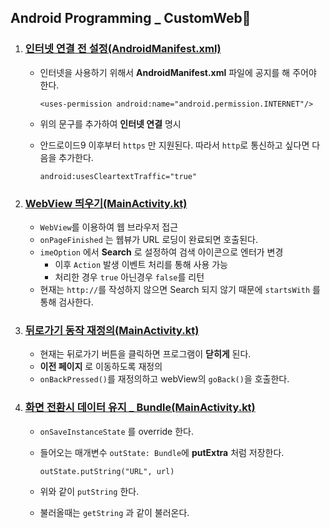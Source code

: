 ## Android Programming _ CustomWeb🍍

1. ### [인터넷 연결 전 설정(AndroidManifest.xml)](./app/src/main/AndroidManifest.xml)
    - 인터넷을 사용하기 위해서 **AndroidManifest.xml** 파일에 공지를 해 주어야 한다.

        ```
        <uses-permission android:name="android.permission.INTERNET"/>
        ```
    - 위의 문구를 추가하여 **인터넷 연결** 명시
    - 안드로이드9 이후부터 `https` 만 지원된다. 따라서 `http`로 통신하고 싶다면 다음을 추가한다.

        ```
        android:usesCleartextTraffic="true"
        ```
2. ### [WebView 띄우기(MainActivity.kt)](./app/src/main/java/com/example/customweb/MainActivity.kt)
    - `WebView`를 이용하여 웹 브라우저 접근
    - `onPageFinished` 는 웹뷰가 URL 로딩이 완료되면 호출된다.
    - `imeOption` 에서 **Search** 로 설정하여 검색 아이콘으로 엔터가 변경
        - 이후 `Action` 발생 이벤트 처리를 통해 사용 가능
        - 처리한 경우 `true` 아닌경우 `false`를 리턴
    - 현재는 `http://`를 작성하지 않으면 Search 되지 않기 때문에 `startsWith` 를 통해 검사한다.
3. ### [뒤로가기 동작 재정의(MainActivity.kt)](./app/src/main/java/com/example/customweb/MainActivity.kt)
    - 현재는 뒤로가기 버튼을 클릭하면 프로그램이 **닫히게** 된다.
    - **이전 페이지** 로 이동하도록 재정의
    - `onBackPressed()`를 재정의하고 webView의 `goBack()`을 호출한다.
4. ### [화면 전환시 데이터 유지 _ Bundle(MainActivity.kt)](./app/src/main/java/com/example/customweb/MainActivity.kt)
    - `onSaveInstanceState` 를 override 한다.
    - 들어오는 매개변수 `outState: Bundle`에 **putExtra** 처럼 저장한다.

        ```
        outState.putString("URL", url)
        ```
    - 위와 같이 `putString` 한다.
    - 불러올때는 `getString` 과 같이 불러온다.